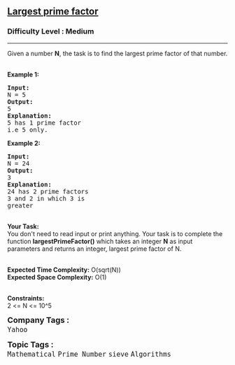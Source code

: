<h2><a href="https://practice.geeksforgeeks.org/problems/largest-prime-factor2601/1?page=6&difficulty[]=1&status[]=unsolved&sortBy=submissions">Largest prime factor</a></h2><h3>Difficulty Level : Medium</h3><hr><div class="problems_problem_content__Xm_eO"><p>Given a number <strong>N</strong>, the task is to find the largest prime factor of that number.<br>
&nbsp;</p>

<p><strong>Example 1:</strong></p>

<pre><strong>Input:</strong>
N = 5
<strong>Output:</strong>
5
<strong>Explanation:</strong>
5 has 1 prime factor 
i.e 5 only.
</pre>

<p><strong>Example 2:</strong></p>

<pre><strong>Input:</strong>
N = 24
<strong>Output:</strong>
3
<strong>Explanation:</strong>
24 has 2 prime factors 
3 and 2 in which 3 is 
greater
</pre>

<p><br>
<strong>Your Task:</strong><br>
You don't need to read input or print anything. Your task is to complete the function <strong>largestPrimeFactor()</strong>&nbsp;which takes&nbsp;an integer <strong>N</strong>&nbsp;as input parameters&nbsp;and returns an integer, largest prime factor of N.<br>
&nbsp;</p>

<p><strong>Expected Time Complexity:</strong> O(sqrt(N))<br>
<strong>Expected Space Complexity:</strong> O(1)<br>
&nbsp;</p>

<p><strong>Constraints:</strong><br>
2 &lt;= N &lt;= 10^5</p>
</div><p><span style=font-size:18px><strong>Company Tags : </strong><br><code>Yahoo</code>&nbsp;<br><p><span style=font-size:18px><strong>Topic Tags : </strong><br><code>Mathematical</code>&nbsp;<code>Prime Number</code>&nbsp;<code>sieve</code>&nbsp;<code>Algorithms</code>&nbsp;